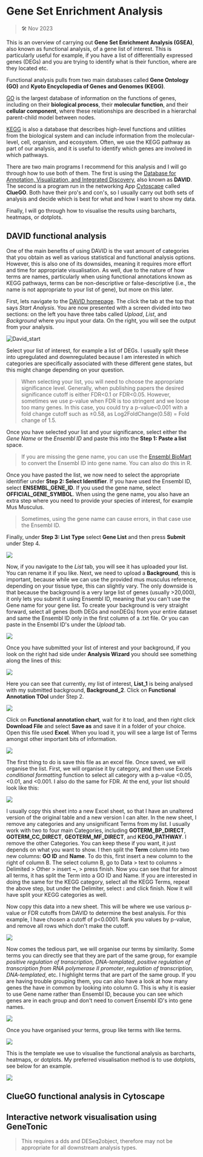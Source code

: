 # Gene Set Enrichment Analysis

>  🛠️ Nov 2023


This is an overview of carrying out **Gene Set Enrichment Analysis (GSEA)**, also known as functional analysis, of a gene list of interest. This is particularly useful for example, if you have a list of differentially expressed genes (DEGs) and you are trying to identify what is their function, where are they located etc. 

Functional analysis pulls from two main databases called **Gene Ontology (GO)** and **Kyoto Encyclopedia of Genes and Genomes (KEGG)**.

[GO](https://geneontology.org) is the largest database of information on the functions of genes, including on their **biological process**, their **molecular function**, and their **cellular component**, where these relationships are described in a hierarchal parent-child model between nodes. 

[KEGG](https://www.genome.jp/kegg/) is also a database that describes high-level functions and utilities from the biological system and can include information from the molecular-level, cell, organism, and ecosystem. Often, we use the KEGG pathway as part of our analysis, and it is useful to identify which  genes are involved in which pathways. 

There are two main programs I recommend for this analysis and I will go through how to use both of them. The first is using the [Database for Annotation, Visualization, and Integrated Discovery](https://david.ncifcrf.gov), also known as **DAVID**. The second is a program run in the networking App [Cytoscape](https://cytoscape.org) called **ClueGO**. Both have their pro's and con's, so I usually carry out both sets of analysis and decide which is best for what and how I want to show my data. 

Finally, I will go through how to visualise the results using barcharts, heatmaps, or dotplots. 

## DAVID functional analysis

One of the main benefits of using DAVID is the vast amount of categories that you obtain as well as various statistical and functional analysis options. However, this is also one of its downsides, meaning it requires more effort and time for appropriate visualisation. As well, due to the nature of how terms are names, particularly when using functional annotations known as KEGG pathways, terms can be non-descriptive or false-descriptive (i.e., the name is not appropriate to your list of gene), but more on this later.

First, lets navigate to the [DAVID homepage](https://david.ncifcrf.gov). The click the tab at the top that says *Start Analysis*. You are now presented with a screen divided into two sections: on the left you have three tabs called *Upload*, *List*, and *Background* where you input your data. On the right, you will see the output from your analysis. 

![David_start](./Images/David_a.png)

Select your list of interest, for example a list of DEGs. I usually split these into upregulated and downregulated because I am interested in which categories are specifically associated with these different gene states, but this might change depending on your question.

> When selecting your list, you will need to choose the appropriate significance level. Generally, when publishing papers the desired significance cutoff is either FDR<0.1 or FDR<0.05. However, sometimes we use p-value when FDR is too stringent and we loose too many genes. In this case, you could try a p-value<0.001 with a fold change cutoff such as ±0.58, as Log2FoldChange(0.58) = Fold change of 1.5. 

Once you have selected your list and your significance, select either the *Gene Name* or the *Ensembl ID* and paste this into the **Step 1: Paste a list** space. 

> If you are missing the gene name, you can use the [Ensembl BioMart](https://www.ensembl.org/biomart/martview/3fb321400d44779e551346dc093f71c6) to convert the Ensembl ID into gene name. You can also do this in R. 

Once you have pasted the list, we now need to select the appropriate identifier under **Step 2: Select Identifier**. If you have used the Ensembl ID, select **ENSEMBL_GENE_ID**. If you used the gene name, select **OFFICIAL_GENE_SYMBOL**. When using the gene name, you also have an extra step where you need to provide your species of interest, for example Mus Musculus. 

> Sometimes, using the gene name can cause errors, in that case use the Ensembl ID. 

Finally, under **Step 3: List Type** select **Gene List** and then press **Submit** under Step 4.

![](./Images/David_b.png)

Now, if you navigate to the *List* tab, you will see it has uploaded your list. You can rename it if you like. Next, we need to upload a **Background**, this is important, because while we can use the provided mus musculus reference, depending on your tissue type, this can slightly vary. The only downside is that because the background is a very large list of genes (usually >20,000), it only lets you submit it using Ensembl ID, meaning that you can't use the Gene name for your gene list. To create your background is very straight forward, select all genes (both DEGs and nonDEGs) from your entire dataset and same the Ensembl ID only in the first column of a .txt file. Or you can paste in the Ensembl ID's under the *Upload* tab. 

![](./Images/David_c.png)

Once you have submitted your list of interest and your background, if you look on the right had side under **Analysis Wizard** you should see something along the lines of this:

![](./Images/David_d.png)

Here you can see that currently, my list of interest, **List_1** is being analysed with my submitted background, **Background_2**. Click on **Functional Annotation TOol** under Step 2.

![](./Images/David_e.png)

Click on **Functional annotation chart**, wait for it to load, and then right click **Download File** and select **Save as** and save it in a folder of your choice. Open this file used **Excel**. When you load it, you will see a large list of Terms amongst other important bits of information. 

![](./Images/David_f.png)

The first thing to do is save this file as an excel file. Once saved, we will organise the list. First, we will organise it by category, and then use Excels *conditional formatting* function to select all category with a p-value <0.05, <0.01, and <0.001. I also do the same for FDR. At the end, your list should look like this:

![](./Images/David_g.png)

I usually copy this sheet into a new Excel sheet, so that I have an unaltered version of the original table and a new version I can alter. In the new sheet, I remove any categories and any unsignificant Terms from my list. I usually work with two to four main Categories, including **GOTERM_BP_DIRECT**, **GOTERM_CC_DIRECT**, **GEOTERM_MF_DIRECT**, and **KEGG_PATHWAY**. I remove the other Categories. You can keep these if you want, it just depends on what you want to show. I then split the **Term** column into two new columns: **GO ID** and **Name**. To do this, first insert a new column to the right of column B. The select column B, go to Data > text to columns > Delimited > Other > insert **~**, > press finish. Now you can see that for almost all terms, it has split the Term into a GO ID and Name. If you are interested in doing the same for the KEGG category, select all the KEGG Terms, repeat the above step, but under the Delimiter, select **:** and click finish. Now it will have split your KEGG categories as well.

Now copy this data into a new sheet. This will be where we use various p-value or FDR cutoffs from DAVID to determine the best analysis. For this example, I have chosen a cutoff of p<0.0001. Rank you values by p-value, and remove all rows which don't make the cutoff. 

![](./Images/David_h.png)

Now comes the tedious part, we will organise our terms by similarity. Some terms you can directly see that they are part of the same group, for example *positive regulation of transcription, DNA-templated*, *positive regulation of transcription from RNA polymerase II promoter*, *regulation of transcription, DNA-templated*, etc. I highlight terms that are part of the same group. If you are having trouble grouping them, you can also have a look at how many genes the have in common by looking into column G. This is why it is easier to use Gene name rather than Ensembl ID, because you can see which genes are in each group and don't need to convert Ensembl ID's into gene names. 

![](./Images/David_i.png)

Once you have organised your terms, group like terms with like terms. 

![](./Images/David_j.png)

This is the template we use to visualise the functional analysis as barcharts, heatmaps, or dotplots. My preferred visualisation method is to use dotplots, see below for an example. 

![](./Images/David_k.png)


## ClueGO functional analysis in Cytoscape

## Interactive network visualisation using GeneTonic

> This requires a dds and DESeq2object, therefore may not be appropriate for all downstream analysis types.
